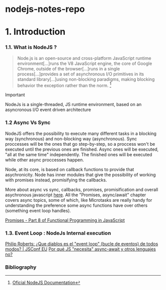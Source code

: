 # nodejs-notes-repo
# 1. Introduction
### 1.1. What is NodeJS ?
>Node.js is an open-source and cross-platform JavaScript runtime environment[...]runs the V8 JavaScript engine, the core of Google Chrome, outside of the browser[...]runs in a single process[...]provides a set of asynchronous I/O primitives in its standard library[...]using non-blocking paradigms, making blocking behavior the exception rather than the norm. [^1]

>[!IMPORTANT]
>NodeJs is a single-threaded, JS runtime environment, based on an asyncronous I/O event driven architecture

### 1.2 Async Vs Sync
NodeJS offers the possibility to execute many different tasks in a blocking way (synchronous) and non-blocking way (asynchronous). Sync proccesses will be the ones that go step-by-step, so a proccess won't be executed until the previous ones are finished. Async ones will be executed, "all at the same time" independently. The finished ones will be executed while other async proccesses happen.

Node, at its core, is based on callback functions to provide that asychronicity. Node has inner modules that give the possibility of working with promises instead, promisifying the callbacks.

More about async vs sync, callbacks, promises, promisification and overall asychronous javascript [here](https://javascript.info/callbacks). All the "Promises, async/await" chapter covers async topics, some of which, like Microtasks are really handy for understanding the preference some async functions have over others (something event loop handles).

[Promises - Part 8 of Functional Programming in JavaScript](https://www.youtube.com/watch?v=2d7s3spWAzo&list=PL0zVEGEvSaeEd9hlmCXrk5yUyqUag-n84&index=8)

### 1.3. Event Loop : NodeJs Internal execution
[Philip Roberts: ¿Que diablos es el "event loop" (bucle de eventos) de todos modos? | JSConf EU](https://www.youtube.com/embed/8aGhZQkoFbQ)
[Por qué JS "necesita" async-await y otros lenguajes no?](https://www.youtube.com/embed/C_eFawNnmC4)



### Bibliography
[^1]: [Oficial NodeJS Documentation](https://nodejs.org/en/learn/getting-started/introduction-to-nodejs)
[^2]: [@midudev - NodeJs Course Repository](https://github.com/midudev/curso-node-js.git)
